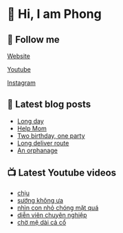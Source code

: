 # 👋 Hi, I am Phong

## 🔗 Follow me

[Website](https://phongever.xyz "Website")

[Youtube](https://www.youtube.com/@phongever "Youtube")

[Instagram](https://www.instagram.com/phongever "Instagram")

## 📝 Latest blog posts

<!-- BLOG-POST-LIST:START -->
- [Long day](https://phongever.xyz/blog/long-day/)
- [Help Mom](https://phongever.xyz/blog/help-mom/)
- [Two birthday, one party](https://phongever.xyz/blog/two-birthday-one-party/)
- [Long deliver route](https://phongever.xyz/blog/long-deliver-route/)
- [An orphanage](https://phongever.xyz/blog/an-orphanage/)
<!-- BLOG-POST-LIST:END -->

## 📺 Latest Youtube videos

<!-- YOUTUBE-VIDEO-LIST:START -->
- [chịu](https://www.youtube.com/shorts/gpEoIhL9760)
- [sướng không ưa](https://www.youtube.com/shorts/oxnRt3CP18Y)
- [nhìn con nhỏ chóng mặt quá](https://www.youtube.com/shorts/HWfUxoquEr4)
- [diễn viên chuyên nghiệp](https://www.youtube.com/shorts/b0w7P0PhIQ4)
- [chờ mệ dài cả cổ](https://www.youtube.com/shorts/dU_d1XDbmj0)
<!-- YOUTUBE-VIDEO-LIST:END -->
